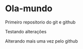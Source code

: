 # Ola-mundo
Primeiro repositorio do git e github

 Testando alteraçôes

 Alterando mais uma vez pelo github
